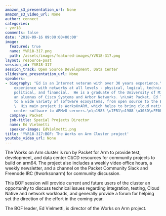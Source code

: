 ```yaml
---
amazon_s3_presentation_url: None
amazon_s3_video_url: None
author: connect
categories:
- yvr18
comments: false
date: '2018-09-16 09:00:00+00:00'
image:
  featured: true
  name: YVR18-317.png
  path: /assets/images/featured-images/YVR18-317.png
layout: resource-post
session_id: YVR18-317
session_track: Open Source Development, Data Center
slideshare_presentation_url: None
speakers:
- biography: "Ed is an Internet veteran with over 30 years experience.\n\nHe has extensive
    experience with networks at all levels - physical, logical, technical, social,
    political, and financial.  He is a graduate of the University of Michigan, and
    an alumnus of Cisco Systems and Arbor Networks. \n\nAt Packet, Ed leads outreach
    to a wide variety of software ecosystems, from open source to the Enterprise.
    \  His main project is WorksOnARM, which helps to bring cloud native and data
    center software to ARMv8 servers.\n\n1985 \u7F51\n1988 \u303D\uFE0F\n"
  company: Packet
  job-title: Special Projects Director
  name: Ed Vielmetti
  speaker-image: EdVielmetti.png
title: 'YVR18-317:BOF: The Works on Arm Cluster project'
youtube_video_url: None
---
```


The Works on Arm cluster is run by Packet for Arm to provide test, development, and data center CI/CD resources for community projects to build on arm64. The project also includes a weekly video office hours, a weekly newsletter, and a channel on the Packet Community Slack and Freenode IRC (#worksonarm) for community discussion.

This BOF session will provide current and future users of the cluster an opportunity to discuss technical issues regarding integration, testing, Cloud Native and network workloads, and generally provide a forum for helping set the direction of the effort in the coming year.

The BOF leader, Ed Vielmetti, is director of the Works on Arm project.
